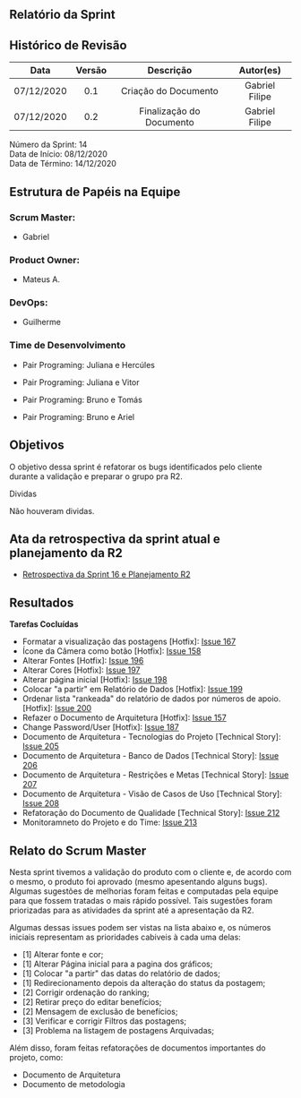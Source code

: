 ## Relatório da Sprint

## Histórico de Revisão

|   Data   |  Versão  |        Descrição       |          Autor(es)          |
|:--------:|:--------:|:----------------------:|:---------------------------:|
|07/12/2020|   0.1    | Criação do Documento        |   Gabriel Filipe   |
|07/12/2020|   0.2    | Finalização do Documento        |   Gabriel Filipe   |

Número da Sprint: 14 <br>
Data de Início:  08/12/2020 <br>
Data de Término: 14/12/2020 <br>

## Estrutura de Papéis na Equipe

### Scrum Master:
- Gabriel

### Product Owner:
- Mateus A.

### DevOps:
- Guilherme


### Time de Desenvolvimento

- Pair Programing: Juliana e Hercúles
  

- Pair Programing: Juliana e Vitor
  

- Pair Programing: Bruno e Tomás


- Pair Programing: Bruno e Ariel


## Objetivos

O objetivo dessa sprint é refatorar os bugs identificados pelo cliente durante a validação e preparar o grupo pra R2.

Dividas

Não houveram dividas.

## Ata da retrospectiva da sprint atual e planejamento da R2

- [Retrospectiva da Sprint 16 e Planejamento R2](https://github.com/fga-eps-mds/2020.1-Grupo6/issues/192)


## Resultados

**Tarefas Cocluídas** 

- Formatar a visualização das postagens [Hotfix]:  [Issue 167](https://github.com/fga-eps-mds/2020.1-Grupo6/issues/167)
- Ícone da Câmera como botão [Hotfix]:  [Issue 158](https://github.com/fga-eps-mds/2020.1-Grupo6/issues/158)
- Alterar Fontes [Hotfix]:  [Issue 196](https://github.com/fga-eps-mds/2020.1-Grupo6/issues/196)
- Alterar Cores [Hotfix]:  [Issue 197](https://github.com/fga-eps-mds/2020.1-Grupo6/issues/197)
- Alterar página inicial [Hotfix]:  [Issue 198](https://github.com/fga-eps-mds/2020.1-Grupo6/issues/198)
- Colocar "a partir" em Relatório de Dados [Hotfix]:  [Issue 199](https://github.com/fga-eps-mds/2020.1-Grupo6/issues/199)
- Ordenar lista "rankeada" do relatório de dados por números de apoio. [Hotfix]:  [Issue 200](https://github.com/fga-eps-mds/2020.1-Grupo6/issues/200)
- Refazer o Documento de Arquitetura [Hotfix]:  [Issue 157](https://github.com/fga-eps-mds/2020.1-Grupo6/issues/157)
- Change Password/User [Hotfix]:  [Issue 187](https://github.com/fga-eps-mds/2020.1-Grupo6/issues/187)
- Documento de Arquitetura - Tecnologias do Projeto [Technical Story]:  [Issue 205](https://github.com/fga-eps-mds/2020.1-Grupo6/issues/205)
- Documento de Arquitetura - Banco de Dados [Technical Story]:  [Issue 206](https://github.com/fga-eps-mds/2020.1-Grupo6/issues/206)
- Documento de Arquitetura - Restrições e Metas [Technical Story]:  [Issue 207](https://github.com/fga-eps-mds/2020.1-Grupo6/issues/207)
- Documento de Arquitetura - Visão de Casos de Uso [Technical Story]:  [Issue 208](https://github.com/fga-eps-mds/2020.1-Grupo6/issues/208)
- Refatoração do Documento de Qualidade [Technical Story]:  [Issue 212](https://github.com/fga-eps-mds/2020.1-Grupo6/issues/212)
- Monitoramneto do Projeto e do Time:  [Issue 213](https://github.com/fga-eps-mds/2020.1-Grupo6/issues/213)


## Relato do Scrum Master

Nesta sprint tivemos a validação do produto com o cliente e, de acordo com o mesmo, o produto foi aprovado (mesmo apesentando alguns bugs). Algumas sugestões de melhorias foram feitas e computadas pela equipe para que fossem tratadas o mais rápido possível. Tais sugestões foram priorizadas para as atividades da sprint até a apresentação da R2.

Algumas dessas issues podem ser vistas na lista abaixo e, os números iniciais representam as prioridades cabiveis à cada uma delas:

- [1] Alterar fonte e cor;
- [1] Alterar Página inicial para a pagina dos gráficos;
- [1] Colocar "a partir" das datas do relatório de dados;
- [1] Redirecionamento depois da alteração do status da postagem;
- [2] Corrigir ordenação do ranking;
- [2] Retirar preço do editar benefícios;
- [2] Mensagem de exclusão de benefícios;
- [3] Verificar e corrigir Filtros das postagens;
- [3] Problema na listagem de postagens Arquivadas;

Além disso, foram feitas refatorações de documentos importantes do projeto, como:

- Documento de Arquitetura
- Documento de metodologia